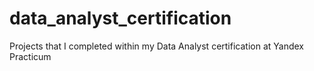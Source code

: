# data_analyst_certification
Projects that I completed within my Data Analyst certification at Yandex Practicum
